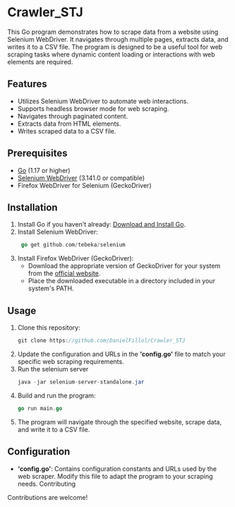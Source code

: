 # Crawler_STJ
This Go program demonstrates how to scrape data from a website using Selenium WebDriver. It navigates through multiple pages, extracts data, and writes it to a CSV file. The program is designed to be a useful tool for web scraping tasks where dynamic content loading or interactions with web elements are required.

## Features
- Utilizes Selenium WebDriver to automate web interactions.
- Supports headless browser mode for web scraping.
- Navigates through paginated content.
- Extracts data from HTML elements.
- Writes scraped data to a CSV file.

## Prerequisites
- [Go](https://go.dev) (1.17 or higher)
- [Selenium WebDriver](https://www.selenium.dev/downloads/) (3.141.0 or compatible)
- Firefox WebDriver for Selenium (GeckoDriver)

## Installation
1. Install Go if you haven't already: [Download and Install Go](https://go.dev/dl/).
1. Install Selenium WebDriver:
   ```go
    go get github.com/tebeka/selenium
    ```
1. Install Firefox WebDriver (GeckoDriver):
    - Download the appropriate version of GeckoDriver for your system from the [official website](https://github.com/mozilla/geckodriver/releases).
    - Place the downloaded executable in a directory included in your system's PATH.


## Usage
1. Clone this repository:
    ```go
    git clone https://github.com/DanielFillol/Crawler_STJ
    ```
1. Update the configuration and URLs in the **'config.go'** file to match your specific web scraping requirements.
1. Run the selenium server
   ```java
   java -jar selenium-server-standalone.jar
    ```
1. Build and run the program:
   ```go
   go run main.go
   ```
1. The program will navigate through the specified website, scrape data, and write it to a CSV file.

## Configuration
- **'config.go'**: Contains configuration constants and URLs used by the web scraper. Modify this file to adapt the program to your scraping needs.
Contributing

Contributions are welcome!
